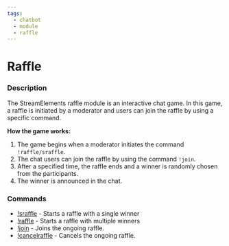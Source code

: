 ```yaml
---
tags:
  - chatbot
  - module
  - raffle
---
```


# Raffle

### Description

The StreamElements raffle module is an interactive chat game. In this game, a raffle is initiated by a moderator and users can join the raffle by using a specific command.

**How the game works:**

1. The game begins when a moderator initiates the command `!raffle/sraffle`.
2. The chat users can join the raffle by using the command `!join`.
3. After a specified time, the raffle ends and a winner is randomly chosen from the participants.
4. The winner is announced in the chat.

### Commands

- [!sraffle](/chatbot/commands/default/sraffle) - Starts a raffle with a single winner
- [!raffle](/chatbot/commands/default/raffle) - Starts a raffle with multiple winners
- [!join](/chatbot/commands/default/join) - Joins the ongoing raffle.
- [!cancelraffle](/chatbot/commands/default/cancelraffle) - Cancels the ongoing raffle.
